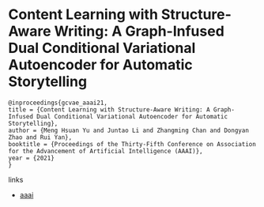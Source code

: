 # Content Learning with Structure-Aware Writing: A Graph-Infused Dual Conditional Variational Autoencoder for Automatic Storytelling

```
@inproceedings{gcvae_aaai21,
title = {Content Learning with Structure-Aware Writing: A Graph-Infused Dual Conditional Variational Autoencoder for Automatic Storytelling},
author = {Meng Hsuan Yu and Juntao Li and Zhangming Chan and Dongyan Zhao and Rui Yan},
booktitle = {Proceedings of the Thirty-Fifth Conference on Association for the Advancement of Artificial Intelligence (AAAI)},
year = {2021}
}
```

links
- [aaai](https://www.aaai.org/AAAI21Papers/AAAI-10130.YuMH.pdf)
